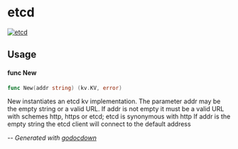 # etcd

[![etcd](https://godoc.org/github.com/mistifyio/lochness/pkg/kv/etcd?status.png)](https://godoc.org/github.com/mistifyio/lochness/pkg/kv/etcd)



## Usage

#### func  New

```go
func New(addr string) (kv.KV, error)
```
New instantiates an etcd kv implementation. The parameter addr may be the empty
string or a valid URL. If addr is not empty it must be a valid URL with schemes
http, https or etcd; etcd is synonymous with http If addr is the empty string
the etcd client will connect to the default address

--
*Generated with [godocdown](https://github.com/robertkrimen/godocdown)*
